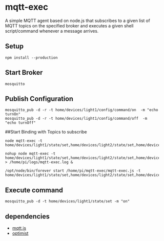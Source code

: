 # mqtt-exec

A simple MQTT agent based on node.js that subscribes to a given list of MQTT topics
on the specified broker and executes a given shell script/command whenever
a message arrives.

## Setup

	npm install --production

## Start Broker

	mosquitto
	
## Publish Configuration

	mosquitto_pub -d -r -t home/devices/light1/config/command/on  -m "echo turnOn"
	mosquitto_pub -d -r -t home/devices/light1/config/command/off  -m "echo turnOff"
	
##Start Binding with Topics to subscribe

	node mqtt-exec -t home/devices/light1/state/set,home/devices/light2/state/set,home/devices/light3/state/set,home/devices/light4/state/set,home/devices/light5/state/set

	nohup node mqtt-exec -t home/devices/light1/state/set,home/devices/light2/state/set,home/devices/light3/state/set,home/devices/light4/state/set,home/devices/light5/state/set > /home/pi/logs/mqtt-exec.log &

	/opt/node/bin/forever start /home/pi/mqtt-exec/mqtt-exec.js -t home/devices/light1/state/set,home/devices/light2/state/set,home/devices/light3/state/set,home/devices/light4/state/set,home/devices/light5/state/set

## Execute command

	mosquitto_pub -d -t home/devices/light1/state/set -m "on"

## dependencies

* [mqtt.js](http://github.com/adamvr/MQTT.js)
* [optimist](http://github.com/substack/node-optimist)

